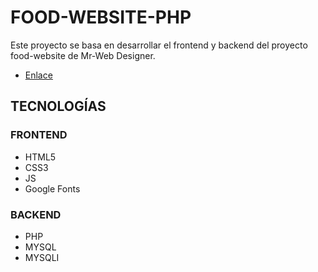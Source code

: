 # FOOD-WEBSITE-PHP
Este proyecto se basa en desarrollar el frontend y backend del proyecto food-website de Mr-Web Designer.
- [Enlace](https://www.youtube.com/watch?v=MJUssi2c6Ls&t=54s&ab_channel=Mr.WebDesigner)
## TECNOLOGÍAS

### FRONTEND
- HTML5
- CSS3
- JS
- Google Fonts
### BACKEND
- PHP
- MYSQL
- MYSQLI
